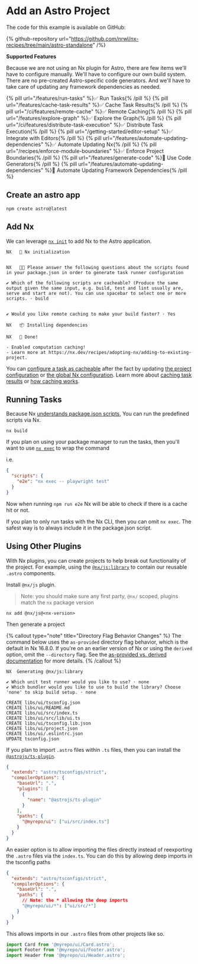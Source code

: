 # Add an Astro Project

The code for this example is available on GitHub:

{% github-repository url="https://github.com/nrwl/nx-recipes/tree/main/astro-standalone" /%}

**Supported Features**

Because we are not using an Nx plugin for Astro, there are few items we'll have to configure manually. We'll have to configure our own build system. There are no pre-created Astro-specific code generators. And we'll have to take care of updating any framework dependencies as needed.

{% pill url="/features/run-tasks" %}✅ Run Tasks{% /pill %}
{% pill url="/features/cache-task-results" %}✅ Cache Task Results{% /pill %}
{% pill url="/ci/features/remote-cache" %}✅ Remote Caching{% /pill %}
{% pill url="/features/explore-graph" %}✅ Explore the Graph{% /pill %}
{% pill url="/ci/features/distribute-task-execution" %}✅ Distribute Task Execution{% /pill %}
{% pill url="/getting-started/editor-setup" %}✅ Integrate with Editors{% /pill %}
{% pill url="/features/automate-updating-dependencies" %}✅ Automate Updating Nx{% /pill %}
{% pill url="/recipes/enforce-module-boundaries" %}✅ Enforce Project Boundaries{% /pill %}
{% pill url="/features/generate-code" %}🚫 Use Code Generators{% /pill %}
{% pill url="/features/automate-updating-dependencies" %}🚫 Automate Updating Framework Dependencies{% /pill %}

## Create an astro app

```shell
npm create astro@latest
```

## Add Nx

We can leverage [`nx init`](/recipes/adopting-nx/adding-to-existing-project#installing-nx-on-a-non-monorepo-project) to add Nx to the Astro application.

```{% command="npx nx@latest init" path="~/astro-app"%}
NX   🐳 Nx initialization


NX   🧑‍🔧 Please answer the following questions about the scripts found in your package.json in order to generate task runner configuration

✔ Which of the following scripts are cacheable? (Produce the same output given the same input, e.g. build, test and lint usually are, serve and start are not). You can use spacebar to select one or more scripts. · build


✔ Would you like remote caching to make your build faster? · Yes

NX   📦 Installing dependencies

NX   🎉 Done!

- Enabled computation caching!
- Learn more at https://nx.dev/recipes/adopting-nx/adding-to-existing-project.
```

You can [configure a task as cacheable](/features/cache-task-results) after the fact by updating [the project configuration](/reference/project-configuration#cache) or [the global Nx configuration](/reference/nx-json#cache). Learn more about [caching task results](/features/cache-task-results) or [how caching works](/concepts/how-caching-works).

## Running Tasks

Because Nx [understands package.json scripts](/reference/project-configuration#project-configuration), You can run the predefined scripts via Nx.

```shell
nx build
```

If you plan on using your package manager to run the tasks, then you'll want to use [`nx exec`](/nx-api/nx/documents/exec) to wrap the command

i.e.

```json {% fileName="package.json" %}
{
  "scripts": {
    "e2e": "nx exec -- playwright test"
  }
}
```

Now when running `npm run e2e` Nx will be able to check if there is a cache hit or not.

If you plan to only run tasks with the Nx CLI, then you can omit `nx exec`. The safest way is to always include it in the package.json script.

## Using Other Plugins

With Nx plugins, you can create projects to help break out functionality of the project. For example, using the [`@nx/js:library`](/nx-api/js/generators/library#@nx/js:library) to contain our reusable `.astro` components.

Install `@nx/js` plugin.

> Note: you should make sure any first party, `@nx/` scoped, plugins match the `nx` package version

```shell {% skipRescope=true %}
nx add @nx/js@<nx-version>
```

Then generate a project

{% callout type="note" title="Directory Flag Behavior Changes" %}
The command below uses the `as-provided` directory flag behavior, which is the default in Nx 16.8.0. If you're on an earlier version of Nx or using the `derived` option, omit the `--directory` flag. See the [as-provided vs. derived documentation](/deprecated/as-provided-vs-derived) for more details.
{% /callout %}

```{% command="nx g @nx/js:lib ui --directory=libs/ui --simpleName --minimal" path="~/astro-app"}
NX  Generating @nx/js:library

✔ Which unit test runner would you like to use? · none
✔ Which bundler would you like to use to build the library? Choose 'none' to skip build setup. · none

CREATE libs/ui/tsconfig.json
CREATE libs/ui/README.md
CREATE libs/ui/src/index.ts
CREATE libs/ui/src/lib/ui.ts
CREATE libs/ui/tsconfig.lib.json
CREATE libs/ui/project.json
CREATE libs/ui/.eslintrc.json
UPDATE tsconfig.json
```

If you plan to import `.astro` files within `.ts` files, then you can install the [`@astrojs/ts-plugin`](https://www.npmjs.com/package/@astrojs/ts-plugin).

```json {% fileName="tsconfig.json" %}
{
  "extends": "astro/tsconfigs/strict",
  "compilerOptions": {
    "baseUrl": ".",
    "plugins": [
      {
        "name": "@astrojs/ts-plugin"
      }
    ],
    "paths": {
      "@myrepo/ui": ["ui/src/index.ts"]
    }
  }
}
```

An easier option is to allow importing the files directly instead of reexporting the `.astro` files via the `index.ts`.
You can do this by allowing deep imports in the tsconfig paths

```json {% fileName="tsconfig.json" %}
{
  "extends": "astro/tsconfigs/strict",
  "compilerOptions": {
    "baseUrl": ".",
    "paths": {
      // Note: the * allowing the deep imports
      "@myrepo/ui/*": ["ui/src/*"]
    }
  }
}
```

This allows imports in our `.astro` files from other projects like so.

```ts {% fileName="src/pages/index.astro" %}
import Card from '@myrepo/ui/Card.astro';
import Footer from '@myrepo/ui/Footer.astro';
import Header from '@myrepo/ui/Header.astro';
```
